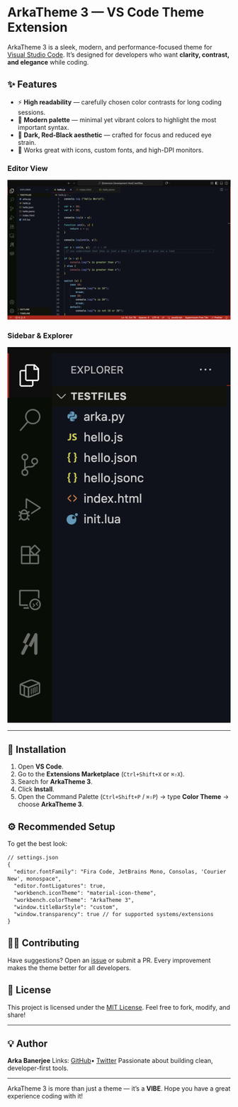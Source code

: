 # ArkaTheme 3 — VS Code Theme Extension

ArkaTheme 3 is a sleek, modern, and performance-focused theme for [Visual Studio Code](https://code.visualstudio.com/).
It’s designed for developers who want **clarity, contrast, and elegance** while coding.

## ✨ Features

* ⚡ **High readability** — carefully chosen color contrasts for long coding sessions.
* 🎨 **Modern palette** — minimal yet vibrant colors to highlight the most important syntax.
* 🌙 **Dark, Red-Black aesthetic** — crafted for focus and reduced eye strain.
* 🧩 Works great with icons, custom fonts, and high-DPI monitors.


### Editor View

![ArkaTheme 3 Editor](images/editor.png)

### Sidebar & Explorer

![ArkaTheme 3 Sidebar](images/sidebar.png)

---

## 🚀 Installation

1. Open **VS Code**.
2. Go to the **Extensions Marketplace** (`Ctrl+Shift+X` or `⌘⇧X`).
3. Search for **ArkaTheme 3**.
4. Click **Install**.
5. Open the Command Palette (`Ctrl+Shift+P` / `⌘⇧P`) → type **Color Theme** → choose **ArkaTheme 3**.


## ⚙️ Recommended Setup

To get the best look:

```jsonc
// settings.json
{
  "editor.fontFamily": "Fira Code, JetBrains Mono, Consolas, 'Courier New', monospace",
  "editor.fontLigatures": true,
  "workbench.iconTheme": "material-icon-theme",
  "workbench.colorTheme": "ArkaTheme 3",
  "window.titleBarStyle": "custom",
  "window.transparency": true // for supported systems/extensions
}
```

## 🧑‍💻 Contributing

Have suggestions? Open an [issue](https://github.com/yourusername/ArkaTheme3/issues) or submit a PR.
Every improvement makes the theme better for all developers.

## 📜 License

This project is licensed under the [MIT License](LICENSE).
Feel free to fork, modify, and share!

---

## 💡 Author

**Arka Banerjee**
Links: [GitHub](https://github.com/thearkabanerjee)• [Twitter](https://twitter.com/thearkabanerjee)
Passionate about building clean, developer-first tools.

---

ArkaTheme 3 is more than just a theme — it’s a **VIBE**.
Hope you have a great experience coding with it!

